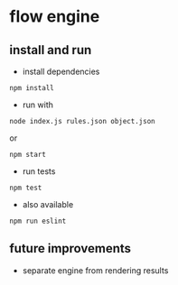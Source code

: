 # flow engine

## install and run

- install dependencies

```npm install```

- run with

```node index.js rules.json object.json```

or

```npm start```

- run tests

```npm test```

- also available

```npm run eslint```

## future improvements

- separate engine from rendering results